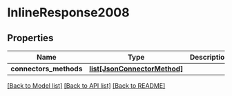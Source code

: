 # InlineResponse2008

## Properties
Name | Type | Description | Notes
------------ | ------------- | ------------- | -------------
**connectors_methods** | [**list[JsonConnectorMethod]**](JsonConnectorMethod.md) |  | 

[[Back to Model list]](../README.md#documentation-for-models) [[Back to API list]](../README.md#documentation-for-api-endpoints) [[Back to README]](../README.md)


